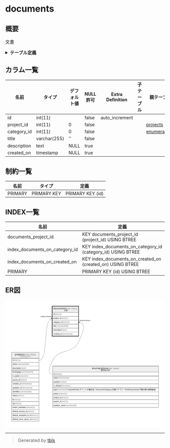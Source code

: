 # documents

## 概要

文書

<details>
<summary><strong>テーブル定義</strong></summary>

```sql
CREATE TABLE `documents` (
  `id` int(11) NOT NULL AUTO_INCREMENT,
  `project_id` int(11) NOT NULL DEFAULT 0,
  `category_id` int(11) NOT NULL DEFAULT 0,
  `title` varchar(255) NOT NULL DEFAULT '',
  `description` text DEFAULT NULL,
  `created_on` timestamp NULL DEFAULT NULL,
  PRIMARY KEY (`id`),
  KEY `documents_project_id` (`project_id`),
  KEY `index_documents_on_category_id` (`category_id`),
  KEY `index_documents_on_created_on` (`created_on`)
) ENGINE=InnoDB DEFAULT CHARSET=utf8mb4
```

</details>

## カラム一覧

| 名前          | タイプ          | デフォルト値       | NULL許可   | Extra Definition | 子テーブル      | 親テーブル                           | コメント     |
| ----------- | ------------ | ------------ | -------- | ---------------- | ---------- | ------------------------------- | -------- |
| id          | int(11)      |              | false    | auto_increment   |            |                                 |          |
| project_id  | int(11)      | 0            | false    |                  |            | [projects](projects.md)         |          |
| category_id | int(11)      | 0            | false    |                  |            | [enumerations](enumerations.md) |          |
| title       | varchar(255) | ''           | false    |                  |            |                                 |          |
| description | text         | NULL         | true     |                  |            |                                 |          |
| created_on  | timestamp    | NULL         | true     |                  |            |                                 |          |

## 制約一覧

| 名前      | タイプ         | 定義               |
| ------- | ----------- | ---------------- |
| PRIMARY | PRIMARY KEY | PRIMARY KEY (id) |

## INDEX一覧

| 名前                             | 定義                                                           |
| ------------------------------ | ------------------------------------------------------------ |
| documents_project_id           | KEY documents_project_id (project_id) USING BTREE            |
| index_documents_on_category_id | KEY index_documents_on_category_id (category_id) USING BTREE |
| index_documents_on_created_on  | KEY index_documents_on_created_on (created_on) USING BTREE   |
| PRIMARY                        | PRIMARY KEY (id) USING BTREE                                 |

## ER図

![er](documents.svg)

---

> Generated by [tbls](https://github.com/k1LoW/tbls)
